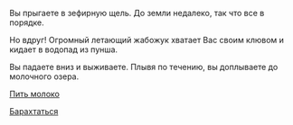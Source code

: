 Вы прыгаете в зефирную щель. До земли недалеко, так что все в порядке.

Но вдруг! Огромный летающий жабожук хватает Вас своим клювом и кидает в водопад из пунша.

Вы падаете вниз и выживаете. Плывя по течению, вы доплываете до молочного озера.

[Пить молоко](drink/drink.md)

[Барахтаться](swim/swim.md)